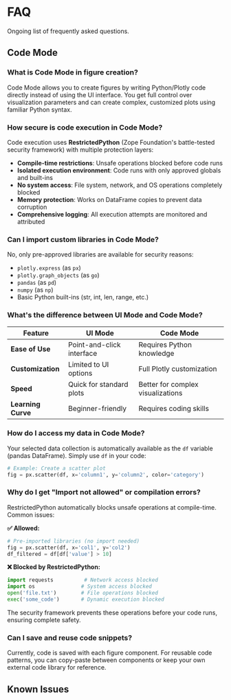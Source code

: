 # FAQ

Ongoing list of frequently asked questions.

## Code Mode

### What is Code Mode in figure creation?

Code Mode allows you to create figures by writing Python/Plotly code directly instead of using the UI interface. You get full control over visualization parameters and can create complex, customized plots using familiar Python syntax.

### How secure is code execution in Code Mode?

Code execution uses **RestrictedPython** (Zope Foundation's battle-tested security framework) with multiple protection layers:
- **Compile-time restrictions**: Unsafe operations blocked before code runs
- **Isolated execution environment**: Code runs with only approved globals and built-ins
- **No system access**: File system, network, and OS operations completely blocked
- **Memory protection**: Works on DataFrame copies to prevent data corruption
- **Comprehensive logging**: All execution attempts are monitored and attributed

### Can I import custom libraries in Code Mode?

No, only pre-approved libraries are available for security reasons:
- `plotly.express` (as `px`)
- `plotly.graph_objects` (as `go`) 
- `pandas` (as `pd`)
- `numpy` (as `np`)
- Basic Python built-ins (str, int, len, range, etc.)

### What's the difference between UI Mode and Code Mode?

| Feature | UI Mode | Code Mode |
|---------|---------|-----------|
| **Ease of Use** | Point-and-click interface | Requires Python knowledge |
| **Customization** | Limited to UI options | Full Plotly customization |
| **Speed** | Quick for standard plots | Better for complex visualizations |
| **Learning Curve** | Beginner-friendly | Requires coding skills |

### How do I access my data in Code Mode?

Your selected data collection is automatically available as the `df` variable (pandas DataFrame). Simply use `df` in your code:

```python
# Example: Create a scatter plot
fig = px.scatter(df, x='column1', y='column2', color='category')
```

### Why do I get "Import not allowed" or compilation errors?

RestrictedPython automatically blocks unsafe operations at compile-time. Common issues:

**✅ Allowed:**
```python
# Pre-imported libraries (no import needed)
fig = px.scatter(df, x='col1', y='col2')
df_filtered = df[df['value'] > 10]
```

**❌ Blocked by RestrictedPython:**
```python
import requests          # Network access blocked
import os               # System access blocked  
open('file.txt')        # File operations blocked
exec('some_code')       # Dynamic execution blocked
```

The security framework prevents these operations before your code runs, ensuring complete safety.

### Can I save and reuse code snippets?

Currently, code is saved with each figure component. For reusable code patterns, you can copy-paste between components or keep your own external code library for reference.

## Known Issues
